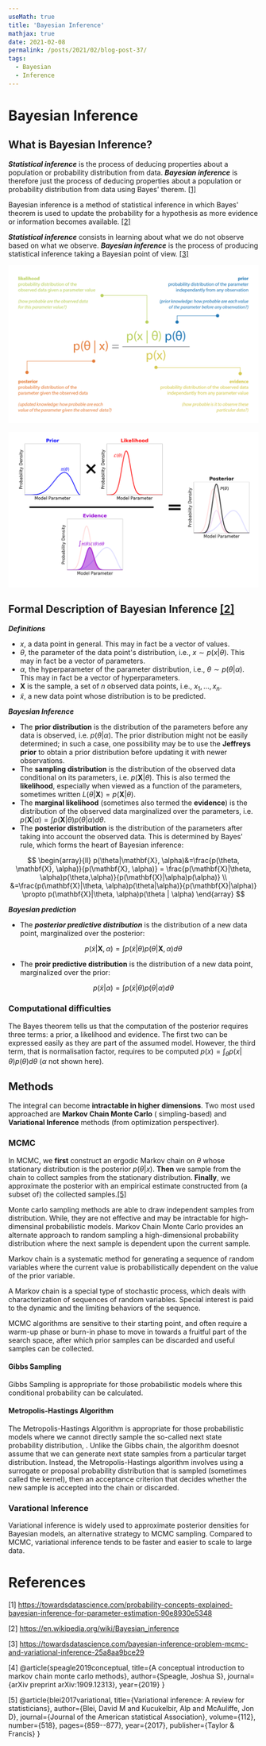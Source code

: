 ```yaml
---
useMath: true
title: 'Bayesian Inference'
mathjax: true
date: 2021-02-08
permalink: /posts/2021/02/blog-post-37/
tags:
  - Bayesian
  - Inference
---
```


# Bayesian Inference

<!-- more -->


## What is Bayesian Inference?

***Statistical inference*** is the process of deducing properties about a population or probability distribution from data. ***Bayesian inference*** is therefore just the process of deducing properties about a population or probability distribution from data using Bayes\' therem. [[1]](#1)

Bayesian inference is a method of statistical inference in which Bayes' theorem is used to update the probability for a hypothesis as more evidence or information becomes available. [[2]](#2)

***Statistical inference*** consists in learning about what we do not observe based on what we observe. ***Bayesian inference*** is the process of producing statistical inference taking a Bayesian point of view. [[3]](#3)


![Bayesian Inference](/images/bi.png)

![Bayesian Inference](/images/bi2.png)

## Formal Description of Bayesian Inference [[2]](#2)

***Definitions***

  - $x$, a data point in general. This may in fact be a vector of values.
  - $\theta$, the parameter of the data point's distribution, i.e., $x \sim p(x | \theta)$. This may in fact be a vector of parameters.
  - $\alpha$, the hyperparameter of the parameter distribution, i.e., $\theta \sim p(\theta | \alpha)$. This may in fact be a vector of hyperparameters.
  - $\mathbf{X}$ is the sample, a set of $n$ observed data points, i.e., $x_1, \ldots, x_n$.
  - $\tilde{x}$, a new data point whose distribution is to be predicted.

***Bayesian Inference***

  - The **prior distribution** is the distribution of the parameters before any data is observed, i.e. $p(\theta | \alpha)$. The prior distribution might not be easily determined; in such a case, one possibility may be to use the **Jeffreys prior** to obtain a prior distribution before updating it with newer observations.
  - The **sampling distribution** is the distribution of the observed data conditional on its parameters, i.e. $p(\mathbf{X} | \theta)$. This is also termed the **likelihood**, especially when viewed as a function of the parameters, sometimes written $L(\theta | \mathbf{X}) = p(\mathbf{X} | \theta)$. 
  - The **marginal likelihood** (sometimes also termed the **evidence**) is the distribution of the observed data marginalized over the parameters, i.e. $p(\mathbf{X} | \alpha) = \int p(\mathbf{X}|\theta) p(\theta | \alpha) d\theta$.
  - The **posterior distribution** is the distribution of the parameters after taking into account the observed data. This is determined by Bayes\' rule, which forms the heart of Bayesian inference:

  $$
  \begin{array}{ll}
  p(\theta|\mathbf{X}, \alpha)&=\frac{p(\theta, \mathbf{X}, \alpha)}{p(\mathbf{X}, \alpha)} = \frac{p(\mathbf{X}|\theta, \alpha)p(\theta,\alpha)}{p(\mathbf{X}|\alpha)p(\alpha)} \\
  &=\frac{p(\mathbf{X}|\theta, \alpha)p(\theta|\alpha)}{p(\mathbf{X}|\alpha)} \propto p(\mathbf{X}|\theta, \alpha)p(\theta | \alpha)
  \end{array}
  $$

***Bayesian prediction***

  - The ***posterior predictive distribution*** is the distribution of a new data point, marginalized over the posterior:

  $$
  p(\tilde{x} | \mathbf{X}, \alpha) = \int p(\tilde{x}|\theta) p(\theta | \mathbf{X}, \alpha) d\theta
  $$
  
  - The **proir predictive distribution** is the distribution of a new data point, marginalized over the prior:

  $$
  p(\tilde{x}|\alpha) = \int p(\tilde{x}|\theta)p(\theta|\alpha)d\theta
  $$

### Computational difficulties

The Bayes theorem tells us that the computation of the posterior requires three terms: a prior, a likelihood and evidence. The first two can be expressed easily as they are part of the assumed model. However, the third term, that is normalisation factor, requires to be computed $p(x)=\int_\theta p(x|\theta)p(\theta)d\theta$ ($\alpha$ not shown here). 

## Methods 

The integral can become **intractable in higher dimensions**. Two most used approached are **Markov Chain Monte Carlo** ( simpling-based) and **Variational Inference** methods (from optimization perspectiver). 

### MCMC

In MCMC, we **first** construct an ergodic Markov chain on $\theta$ whose stationary distribution is the posterior $p(\theta | x)$. **Then** we sample from the chain to collect samples from the stationary distribution. **Finally**, we approximate the posterior with an empirical estimate constructed from (a subset of) the collected samples.[[5]](#5)

Monte carlo sampling methods are able to draw independent samples from distribution. While, they are not effective and may be intractable for high-dimensinal probabilistic models. Markov Chain Monte Carlo provides an alternate approach to random sampling a high-dimensional probability distribution where the next sample is dependent upon the current sample. 

Markov chain is a systematic method for generating a sequence of random variables where the current value is probabilistically dependent on the value of the prior variable. 

A Markov chain is a special type of stochastic process, which deals with characterization of sequences of random variables. Special interest is paid to the dynamic and the limiting behaviors of the sequence.

MCMC algorithms are sensitive to their starting point, and often require a warm-up phase or burn-in phase to move in towards a fruitful part of the search space, after which prior samples can be discarded and useful samples can be collected. 

#### Gibbs Sampling 

Gibbs Sampling is appropriate for those probabilistic models where this conditional probability can be calculated. 

#### Metropolis-Hastings Algorithm

The Metropolis-Hastings Algorithm is appropriate for those probabilistic models where we cannot directly sample the so-called next state probability distribution, . Unlike the Gibbs chain, the algorithm doesnot assume that we can generate next state samples from a particular target distribution. Instead, the Metropolis-Hastings algorithm involves using a surrogate or proposal probability distribution that is sampled (sometimes called the kernel), then an acceptance criterion that decides whether the new sample is accepted into the chain or discarded.


### Varational Inference 

Variational inference is widely used to approximate posterior densities for Bayesian models, an alternative strategy to MCMC sampling. Compared to MCMC, variational inference tends to be faster and easier to scale to large data. 



# References

<a id="1">[1]</a> 
https://towardsdatascience.com/probability-concepts-explained-bayesian-inference-for-parameter-estimation-90e8930e5348

<a id="2">[2]</a> 
https://en.wikipedia.org/wiki/Bayesian_inference

<a id="3">[3]</a> 
https://towardsdatascience.com/bayesian-inference-problem-mcmc-and-variational-inference-25a8aa9bce29

<a id="4">[4]</a> 
@article{speagle2019conceptual,
  title={A conceptual introduction to markov chain monte carlo methods},
  author={Speagle, Joshua S},
  journal={arXiv preprint arXiv:1909.12313},
  year={2019}
}

<a id="5">[5]</a>
@article{blei2017variational,
  title={Variational inference: A review for statisticians},
  author={Blei, David M and Kucukelbir, Alp and McAuliffe, Jon D},
  journal={Journal of the American statistical Association},
  volume={112},
  number={518},
  pages={859--877},
  year={2017},
  publisher={Taylor \& Francis}
}

